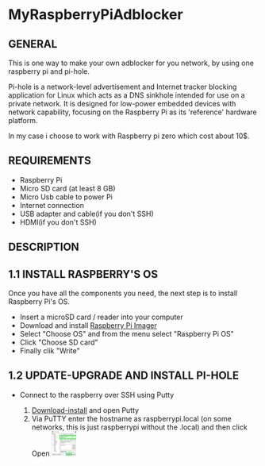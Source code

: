# MyRaspberryPiAdblocker

## GENERAL
 This is one way to make your own adblocker for you network, by using one raspberry pi and pi-hole.
 
 Pi-hole is a network-level advertisement and Internet tracker blocking application for Linux which acts as a DNS sinkhole intended for use on a private network. It is designed for low-power embedded devices with network capability, focusing on the Raspberry Pi as its 'reference' hardware platform.
 
 In my case i choose to work with Raspberry pi zero which cost about 10$.
 
 ## REQUIREMENTS
 
 * Raspberry Pi
 * Micro SD card (at least 8 GB)
 * Micro Usb cable to power Pi
 * Internet connection
 * USB adapter and cable(if you don't SSH)
 * HDMI(if you don't SSH)
 
 
 ## DESCRIPTION 
 
  ## 1.1 INSTALL RASPBERRY'S  OS  
  Once you have all the components you need, the next step is to install Raspberry Pi's OS.
  * Insert a microSD card / reader into your computer
  * Download and install [Raspberry Pi Imager](https://www.raspberrypi.com/software/) 
  * Select "Choose OS" and from the menu select "Raspberry Pi OS"
  * Click "Choose SD card" 
  * Finally clik "Write"

  ## 1.2 UPDATE-UPGRADE AND INSTALL PI-HOLE
  * Connect to the raspberry over SSH using Putty
    
    1. [Download-install](https://www.chiark.greenend.org.uk/~sgtatham/putty/) and open Putty
    2. Via PuTTY enter the hostname as raspberrypi.local (on some networks, this is just raspberrypi without the .local) and then click Open
    <img
  src="https://github.com/TheodoreGisis/MyRaspberryPiAdblocker/blob/main/pihole/Putty.png"
  alt="Alt text"
  title="Optional title"
  style="display: inline-block; margin: 0 auto; max-width: 50px">
    
